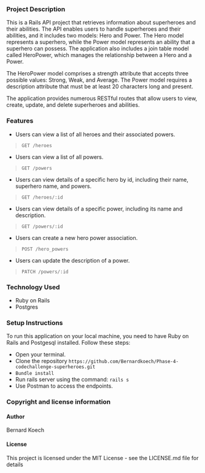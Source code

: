 
### Project Description

This is a Rails API project that retrieves information about superheroes and their abilities. The API enables users to handle superheroes and their abilities, and it includes two models: Hero and Power. The Hero model represents a superhero, while the Power model represents an ability that a superhero can possess. The application also includes a join table model called HeroPower, which manages the relationship between a Hero and a Power.

The HeroPower model comprises a strength attribute that accepts three possible values: Strong, Weak, and Average. The Power model requires a description attribute that must be at least 20 characters long and present.

The application provides numerous RESTful routes that allow users to view, create, update, and delete superheroes and abilities.

### Features

- Users can view a list of all heroes and their associated powers.

> `GET /heroes`

- Users can view a list of all powers.

> `GET /powers`

- Users can view details of a specific hero by id, including their name, superhero name, and powers.

> `GET /heroes/:id`

- Users can view details of a specific power, including its name and description.

> `GET /powers/:id`

- Users can create a new hero power association.

> `POST /hero_powers`

- Users can update the description of a power.

> `PATCH /powers/:id`

### Technology Used

- Ruby on Rails
- Postgres

### Setup Instructions

To run this application on your local machine, you need to have Ruby on Rails and Postgesql installed. Follow these steps:

- Open your terminal.
- Clone the repository `https://github.com/Bernardkoech/Phase-4-codechallenge-superheroes.git`
- `Bundle install`
- Run rails server using the command: `rails s`
- Use Postman to access the endpoints.

### Copyright and license information

#### Author

 Bernard Koech

#### License

This project is licensed under the MIT License - see the LICENSE.md file for details

